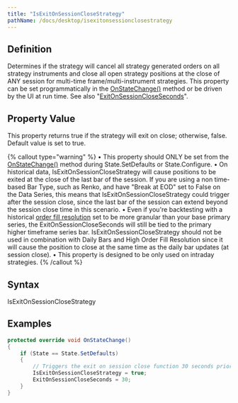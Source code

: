 ```yaml
---
title: "IsExitOnSessionCloseStrategy"
pathName: /docs/desktop/isexitonsessionclosestrategy
---
```


## Definition

Determines if the strategy will cancel all strategy generated orders on all strategy instruments and close all open strategy positions at the close of ANY session for multi-time frame/multi-instrument strategies. This property can be set programmatically in the [OnStateChange()](/docs/desktop/onstatechange) method or be driven by the UI at run time. See also "[ExitOnSessionCloseSeconds](/docs/desktop/exitonsessioncloseseconds)".

## Property Value

This property returns true if the strategy will exit on close; otherwise, false. Default value is set to true.

{% callout type="warning" %}
• This property should ONLY be set from the [OnStateChange()](/docs/desktop/onstatechange) method during State.SetDefaults or State.Configure. 
• On historical data, IsExitOnSessionCloseStrategy will cause positions to be exited at the close of the last bar of the session. If you are using a non time-based Bar Type, such as Renko, and have "Break at EOD" set to False on the Data Series, this means that IsExitOnSessionCloseStrategy could trigger after the session close, since the last bar of the session can extend beyond the session close time in this scenario. 
• Even if you're backtesting with a historical [order fill resolution](/docs/desktop/orderfillresolution) set to be more granular than your base primary series, the ExitOnSessionCloseSeconds will still be tied to the primary higher timeframe series bar. IsExitOnSessionCloseStrategy should not be used in combination with Daily Bars and High Order Fill Resolution since it will cause the position to close at the same time as the daily bar updates (at session close). 
• This property is designed to be only used on intraday strategies.
{% /callout %}

## Syntax

IsExitOnSessionCloseStrategy

## Examples

```csharp
protected override void OnStateChange()
{
    if (State == State.SetDefaults)
    {
        // Triggers the exit on session close function 30 seconds prior to real-time trading day end
        IsExitOnSessionCloseStrategy = true;
        ExitOnSessionCloseSeconds = 30;
    }
}
```

